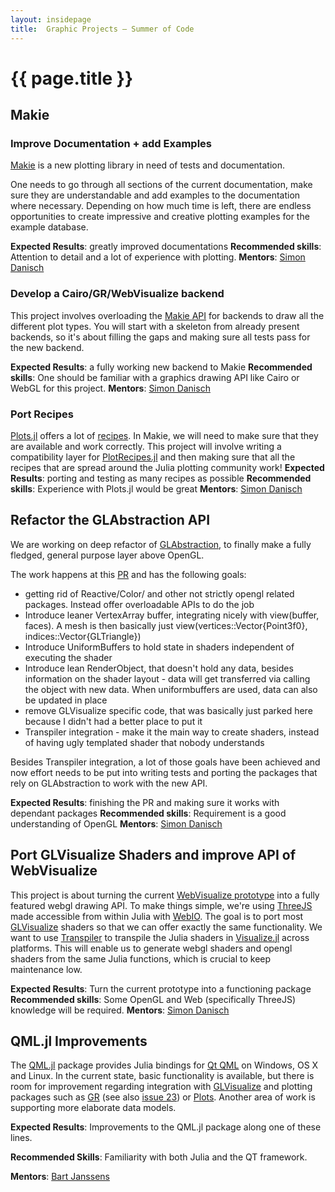 ```yaml
---
layout: insidepage
title:  Graphic Projects – Summer of Code
---
```


# {{ page.title }}

## Makie

### Improve Documentation + add Examples

[Makie](https://github.com/JuliaPlots/Makie.jl) is a new plotting library in need of tests and documentation.

One needs to go through all sections of the current documentation, make sure they are understandable and
add examples to the documentation where necessary.
Depending on how much time is left,
there are endless opportunities to create impressive and creative plotting examples
for the example database.

**Expected Results**: greatly improved documentations
**Recommended skills**: Attention to detail and a lot of experience with plotting.
**Mentors**: [Simon Danisch](https://github.com/SimonDanisch/)


### Develop a Cairo/GR/WebVisualize backend

This project involves overloading the [Makie API](https://github.com/JuliaPlots/Makie.jl/tree/master/src/atomics)
for backends to draw all the different plot types.
You will start with a skeleton from already present backends, so it's about filling the
gaps and making sure all tests pass for the new backend.

**Expected Results**: a fully working new backend to Makie
**Recommended skills**: One should be familiar with a graphics drawing API like Cairo or WebGL for this project.
**Mentors**: [Simon Danisch](https://github.com/SimonDanisch/)


### Port Recipes

[Plots.jl](https://github.com/tbreloff/Plots.jl) offers a lot of [recipes](http://docs.juliaplots.org/latest/recipes/).
In Makie, we will need to make sure that they are available and work correctly.
This project will involve writing a compatibility layer for [PlotRecipes.jl](https://github.com/JuliaPlots/PlotRecipes.jl) and then making sure
that all the recipes that are spread around the Julia plotting community work!
**Expected Results**: porting and testing as many recipes as possible
**Recommended skills**: Experience with Plots.jl would be great
**Mentors**: [Simon Danisch](https://github.com/SimonDanisch/)


## Refactor the GLAbstraction API

We are working on deep refactor of [GLAbstraction](https://github.com/JuliaGL/GLAbstraction.jl), to finally make a fully fledged,
general purpose layer above OpenGL.

The work happens at this [PR](https://github.com/JuliaGL/GLAbstraction.jl/pull/88) and has the following goals:

* getting rid of Reactive/Color/ and other not strictly opengl related packages. Instead offer overloadable APIs to do the job
* Introduce leaner VertexArray buffer, integrating nicely with view(buffer, faces). A mesh is then basically just view(vertices::Vector{Point3f0}, indices::Vector{GLTriangle})
* Introduce UniformBuffers to hold state in shaders independent of executing the shader
* Introduce lean RenderObject, that doesn't hold any data, besides information on the shader layout - data will get transferred via calling the object with new data. When uniformbuffers are used, data can also be updated in place
* remove GLVisualize specific code, that was basically just parked here because I didn't had a better place to put it
* Transpiler integration - make it the main way to create shaders, instead of having ugly templated shader that nobody understands

Besides Transpiler integration, a lot of those goals have been achieved and now effort needs to
be put into writing tests and porting the packages that rely on GLAbstraction to work with the new API.

**Expected Results**: finishing the PR and making sure it works with dependant packages
**Recommended skills**: Requirement is a good understanding of OpenGL
**Mentors**: [Simon Danisch](https://github.com/SimonDanisch/)


## Port GLVisualize Shaders and improve API of WebVisualize

This project is about turning the current [WebVisualize prototype](https://github.com/SimonDanisch/WebVisualize.jl) into a fully featured webgl
drawing API.
To make things simple, we're using [ThreeJS](https://threejs.org/) made accessible from within Julia with [WebIO](https://github.com/JuliaGizmos/WebIO.jl).
The goal is to port most [GLVisualize](https://github.com/JuliaGL/GLVisualize.jl) shaders so that we can offer exactly the same functionality.
We want to use [Transpiler](https://github.com/SimonDanisch/Transpiler.jl) to transpile the Julia shaders in [Visualize.jl](https://github.com/SimonDanisch/Visualize.jl/tree/master/src/shader) across platforms.
This will enable us to generate webgl shaders and opengl shaders from the same Julia functions, which is crucial to keep maintenance low.

**Expected Results**: Turn the current prototype into a functioning package
**Recommended skills**: Some OpenGL and Web (specifically ThreeJS) knowledge will be required.
**Mentors**: [Simon Danisch](https://github.com/SimonDanisch/)


## QML.jl Improvements

The [QML.jl](https://github.com/barche/QML.jl) package provides Julia bindings for [Qt QML](http://doc.qt.io/qt-5/qtqml-index.html) on Windows, OS X and Linux. In the current state, basic functionality is available, but there is room for improvement regarding integration with [GLVisualize](https://github.com/JuliaGL/GLVisualize.jl) and plotting packages such as [GR](https://github.com/jheinen/GR.jl) (see also [issue 23](https://github.com/barche/QML.jl/issues/23)) or [Plots](https://github.com/JuliaPlots/Plots.jl). Another area of work is supporting more elaborate data models.

**Expected Results**: Improvements to the QML.jl package along one of these lines.

**Recommended Skills**: Familiarity with both Julia and the QT framework.

**Mentors**: [Bart Janssens](https://github.com/barche)
